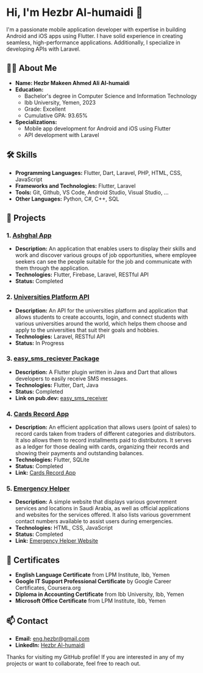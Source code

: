 # Hi, I'm Hezbr Al-humaidi 👋

I'm a passionate mobile application developer with expertise in building Android and iOS apps using Flutter. I have solid experience in creating seamless, high-performance applications. Additionally, I specialize in developing APIs with Laravel.

## 🧑‍💻 About Me
- **Name: Hezbr Makeen Ahmed Ali Al-humaidi**
- **Education:**
  - Bachelor's degree in Computer Science and Information Technology
  - Ibb University, Yemen, 2023
  - Grade: Excellent
  - Cumulative GPA: 93.65%
- **Specializations:**
  - Mobile app development for Android and iOS using Flutter
  - API development with Laravel
 
## 🛠️ Skills
- **Programming Languages:** Flutter, Dart, Laravel, PHP, HTML, CSS, JavaScript
- **Frameworks and Technologies:** Flutter, Laravel
- **Tools:** Git, Github, VS Code, Android Studio, Visual Studio, ...
- **Other Languages:** Python, C#, C++, SQL

## 📂 Projects
### 1. [Ashghal App](#)
- **Description:** An application that enables users to display their skills and work and discover various groups of job opportunities, where employee seekers can see the people suitable for the job and communicate with them through the application.
- **Technologies:** Flutter, Firebase, Laravel, RESTful API
- **Status:** Completed

### 2. [Universities Platform API](#)
- **Description:** An API for the universities platform and application that allows students to create accounts, login, and connect students with various universities around the world, which helps them choose and apply to the universities that suit their goals and hobbies.
- **Technologies:** Laravel, RESTful API
- **Status:** In Progress

### 3. [easy_sms_reciever Package](#)
- **Description:** A Flutter plugin written in Java and Dart that allows developers to easily receive SMS messages.
- **Technologies:** Flutter, Dart, Java
- **Status:** Completed
- **Link on pub.dev:**  [easy_sms_receiver](https://pub.dev/packages/easy_sms_receiver)

### 4. [Cards Record App](#)
- **Description:** An efficient application that allows users (point of sales) to record cards taken from traders of different categories and distributors. It also allows them to record installments paid to distributors. It serves as a ledger for those dealing with cards, organizing their records and showing their payments and outstanding balances.
- **Technologies:** Flutter, SQLite
- **Status:** Completed
- **Link:** [Cards Record App](https://github.com/hezbr/Cards_Record_App.git)

### 5. [Emergency Helper](#)
- **Description:** A simple website that displays various government services and locations in Saudi Arabia, as well as official applications and websites for the services offered. It also lists various government contact numbers available to assist users during emergencies.
- **Technologies:** HTML, CSS, JavaScript
- **Status:** Completed
- **Link:** [Emergency Helper Website](https://emergency-helper.web.app)


## 📜 Certificates
- **English Language Certificate**  from LPM Institute, Ibb, Yemen
- **Google IT Support Professional Certificate**  by Google Career Certificates, Coursera.org
- **Diploma in Accounting Certificate**  from Ibb University, Ibb, Yemen
- **Microsoft Office Certificate**  from LPM Institute, Ibb, Yemen

  
## 📫 Contact
- **Email:** [eng.hezbr@gmail.com](mailto:eng.hezbr@gmail.com)
- **LinkedIn:** [Hezbr Al-humaidi](www.linkedin.com/in/hezbr-al-humaidi-7585452a8)
<!-- - **Twitter:** [Your Twitter Profile Link]
- **Personal Website:** [Your Personal Website Link if any]
-->
Thanks for visiting my GitHub profile! If you are interested in any of my projects or want to collaborate, feel free to reach out.


